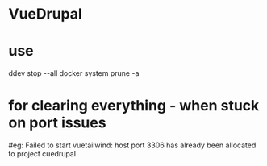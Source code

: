 # VueDrupal

# use 
ddev stop --all
docker system prune -a

# for clearing everything - when stuck on port issues

#eg: Failed to start vuetailwind: host port 3306 has already been allocated to project cuedrupal 
